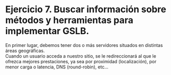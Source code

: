 # Ejercicio 7. Buscar información sobre métodos y herramientas para implementar GSLB.
En primer lugar, debemos tener dos o más servidores situados en distintas áreas geográficas.  
Cuando un usuario acceda a nuestro sitio, se le redireccionará al que le ofrezca mejores prestaciones, ya sea por proximidad (localización), por menor carga o latencia, DNS (round-robin), etc...  
